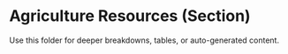 # Agriculture Resources (Section)

Use this folder for deeper breakdowns, tables, or auto-generated content.
